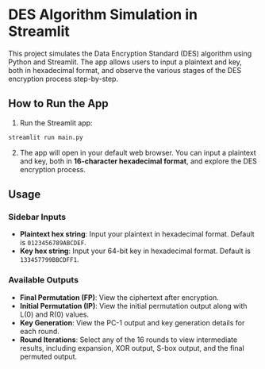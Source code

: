 # DES Algorithm Simulation in Streamlit

This project simulates the Data Encryption Standard (DES) algorithm using Python and Streamlit. The app allows users to input a plaintext and key, both in hexadecimal format, and observe the various stages of the DES encryption process step-by-step.

## How to Run the App
1. Run the Streamlit app:
```sh
streamlit run main.py
```
2. The app will open in your default web browser. You can input a plaintext and key, both in **16-character hexadecimal format**, and explore the DES encryption process.

## Usage
### Sidebar Inputs
- **Plaintext hex string**: Input your plaintext in hexadecimal format. Default is `0123456789ABCDEF`.
- **Key hex string**: Input your 64-bit key in hexadecimal format. Default is `133457799BBCDFF1`.
### Available Outputs
- **Final Permutation (FP)**: View the ciphertext after encryption.
- **Initial Permutation (IP)**: View the initial permutation output along with L(0) and R(0) values.
- **Key Generation**: View the PC-1 output and key generation details for each round.
- **Round Iterations**: Select any of the 16 rounds to view intermediate results, including expansion, XOR output, S-box output, and the final permuted output.